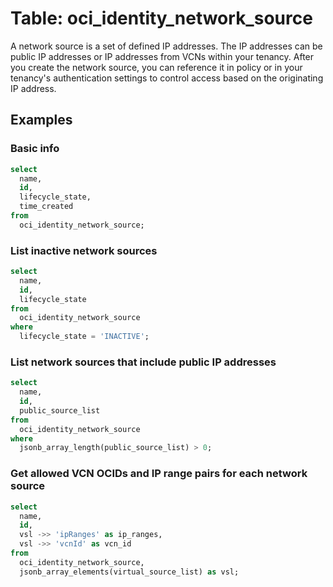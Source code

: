 # Table: oci_identity_network_source

A network source is a set of defined IP addresses. The IP addresses can be public IP addresses or IP addresses from VCNs within your tenancy. After you create the network source, you can reference it in policy or in your tenancy's authentication settings to control access based on the originating IP address.

## Examples

### Basic info

```sql
select
  name,
  id,
  lifecycle_state,
  time_created
from
  oci_identity_network_source;
```


### List inactive network sources

```sql
select
  name,
  id,
  lifecycle_state
from
  oci_identity_network_source
where
  lifecycle_state = 'INACTIVE';
```


### List network sources that include public IP addresses

```sql
select
  name,
  id,
  public_source_list
from
  oci_identity_network_source
where
  jsonb_array_length(public_source_list) > 0;
```


### Get allowed VCN OCIDs and IP range pairs for each network source

```sql
select
  name,
  id,
  vsl ->> 'ipRanges' as ip_ranges,
  vsl ->> 'vcnId' as vcn_id
from
  oci_identity_network_source,
  jsonb_array_elements(virtual_source_list) as vsl;
```
